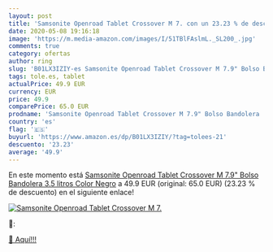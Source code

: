 ```yaml
---
layout: post
title: 'Samsonite Openroad Tablet Crossover M 7. con un 23.23 % de descuento'
date: 2020-05-08 19:16:18
image: 'https://m.media-amazon.com/images/I/51TBlFAslmL._SL200_.jpg'
comments: true
category: ofertas
author: ring
slug: 'B01LX3IZIY-es Samsonite Openroad Tablet Crossover M 7.9" Bolso Bandolera...'
tags: tole.es, tablet
actualPrice: 49.9 EUR
currency: EUR
price: 49.9
comparePrice: 65.0 EUR
prodname: 'Samsonite Openroad Tablet Crossover M 7.9" Bolso Bandolera  3.5 litros  Color Negro'
country: 'es'
flag: '🇪🇸'
buyurl: 'https://www.amazon.es/dp/B01LX3IZIY/?tag=tolees-21'
descuento: '23.23'
average: '49.9'
---
```


En este momento está [Samsonite Openroad Tablet Crossover M 7.9" Bolso Bandolera  3.5 litros  Color Negro](https://www.amazon.es/dp/B01LX3IZIY/?tag=tolees-21) a 49.9 EUR (original: 65.0 EUR) (23.23 %  de descuento) en el siguiente enlace!

[![Samsonite Openroad Tablet Crossover M 7.](https://m.media-amazon.com/images/I/51TBlFAslmL._SL200_.jpg)](https://www.amazon.es/dp/B01LX3IZIY/?tag=tolees-21)

🔎:


[🛒 Aquí!!!](https://www.amazon.es/dp/B01LX3IZIY/?tag=tolees-21)
